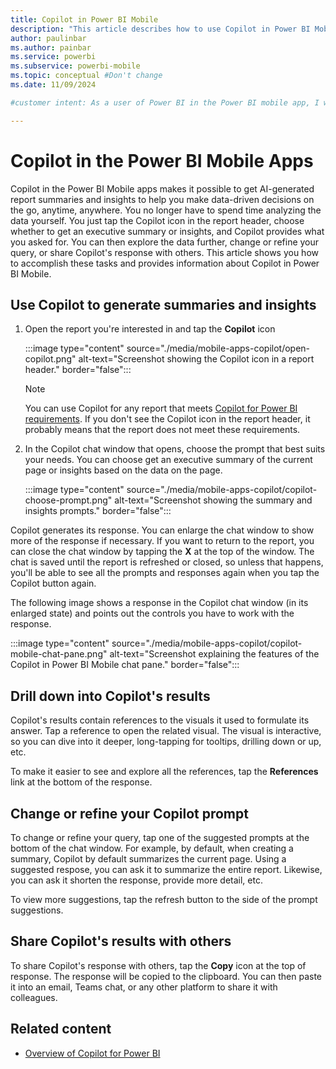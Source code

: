 ```yaml
---
title: Copilot in Power BI Mobile
description: "This article describes how to use Copilot in Power BI Mobile."
author: paulinbar
ms.author: painbar
ms.service: powerbi
ms.subservice: powerbi-mobile
ms.topic: conceptual #Don't change
ms.date: 11/09/2024

#customer intent: As a user of Power BI in the Power BI mobile app, I want to understand how I can use Copilot in Power BI Mobile to help me understand my reports quickly.

---
```


# Copilot in the Power BI Mobile Apps

Copilot in the Power BI Mobile apps makes it possible to get AI-generated report summaries and insights to help you make data-driven decisions on the go, anytime, anywhere. You no longer have to spend time analyzing the data yourself. You just tap the Copilot icon in the report header, choose whether to get an executive summary or insights, and Copilot provides what you asked for. You can then explore the data further, change or refine your query, or share Copilot's response with others. This article shows you how to accomplish these tasks and provides information about Copilot in Power BI Mobile.

## Use Copilot to generate summaries and insights

1. Open the report you're interested in and tap the **Copilot** icon

   :::image type="content" source="./media/mobile-apps-copilot/open-copilot.png" alt-text="Screenshot showing the Copilot icon in a report header." border="false":::

   > [!NOTE]
   > You can use Copilot for any report that meets [Copilot for Power BI requirements](../../create-reports/copilot-introduction.md). If you don't see the Copilot icon in the report header, it probably means that the report does not meet these requirements.

2. In the Copilot chat window that opens, choose the prompt that best suits your needs. You can choose get an executive summary of the current page or insights based on the data on the page.

      :::image type="content" source="./media/mobile-apps-copilot/copilot-choose-prompt.png" alt-text="Screenshot showing the summary and insights prompts." border="false":::

Copilot generates its response. You can enlarge the chat window to show more of the response if necessary. If you want to return to the report, you can close the chat window by tapping the **X** at the top of the window. The chat is saved until the report is refreshed or closed, so unless that happens, you'll be able to see all the prompts and responses again when you tap the Copilot button again. 

The following image shows a response in the Copilot chat window (in its enlarged state) and points out the controls you have to work with the response.

:::image type="content" source="./media/mobile-apps-copilot/copilot-mobile-chat-pane.png" alt-text="Screenshot explaining the features of the Copilot in Power BI Mobile chat pane." border="false":::

## Drill down into Copilot's results

Copilot's results contain references to the visuals it used to formulate its answer. Tap a reference to open the related visual. The visual is interactive, so you can dive into it deeper, long-tapping for tooltips, drilling down or up, etc.

To make it easier to see and explore all the references, tap the **References** link at the bottom of the response.

## Change or refine your Copilot prompt

To change or refine your query, tap one of the suggested prompts at the bottom of the chat window. For example, by default, when creating a summary, Copilot by default summarizes the current page. Using a suggested respose, you can ask it to summarize the entire report. Likewise, you can ask it shorten the response, provide more detail, etc.

To view more suggestions, tap the refresh button to the side of the prompt suggestions.

## Share Copilot's results with others

To share Copilot's response with others, tap the **Copy** icon at the top of response. The response will be copied to the clipboard. You can then paste it into an email, Teams chat, or any other platform to share it with colleagues.

## Related content

* [Overview of Copilot for Power BI](../../create-reports/copilot-introduction.md)
